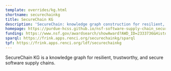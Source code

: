 ```yaml
---
template: overrides/kg.html
shortname: securechainkg
title: SecureChain KG
description: 'SecureChain: knowledge graph construction for resilient, trustworthy, and secure software supply chains'
homepage: https://purdue-hcss.github.io/nsf-software-supply-chain_security/
funding: https://www.nsf.gov/awardsearch/showAward?AWD_ID=2333736&HistoricalAwards=false
sparql: https://frink.apps.renci.org/securechainkg/sparql
tpf: https://frink.apps.renci.org/ldf/securechainkg
---
```


SecureChain KG is a knowledge graph for resilient, trustworthy, and secure software supply chains.
